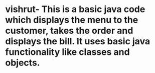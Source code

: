 # vishrut- This is a basic java code which displays the menu to the customer, takes the order and displays the bill. It uses basic java functionality like classes and objects.
